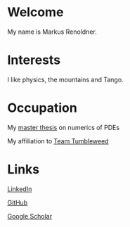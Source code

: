# Welcome

My name is Markus Renoldner.

# Interests

I like physics, the mountains and Tango.

# Occupation

My [master thesis](https://people.math.ethz.ch/~hiptmair/StudentProjects/sp.html#current) on numerics of PDEs 

My affiliation to [Team Tumbleweed](https://www.teamtumbleweed.eu/)

# Links
[LinkedIn](https://www.linkedin.com/in/markusrenoldner)

[GitHub](https://github.com/markusrenoldner)

[Google Scholar](https://scholar.google.com/citations?hl=de&user=uIWbpycAAAAJ)
